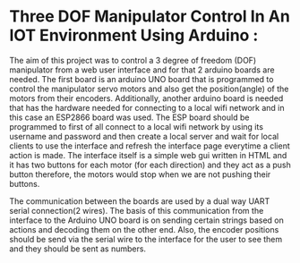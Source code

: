 # Three DOF Manipulator Control In An IOT Environment Using Arduino :
The aim of this project was to control a 3 degree of freedom (DOF) manipulator from a web user interface and for that 2 arduino boards are needed. The first board is an arduino UNO board that is programmed to control the manipulator servo motors and also get the position(angle) of the motors from their encoders. Additionally, another arduino board is needed that has the hardware needed for connecting to a local wifi network and in this case an ESP2866 board was used. The ESP board should be programmed to first of all connect to a local wifi network by using its username and password and then create a local server and wait for local clients to use the interface and refresh the interface page everytime a client action is made. The interface itself is a simple web gui written in HTML and it has two buttons for each motor (for each direction) and they act as a push button therefore, the motors would stop when we are not pushing their buttons.

The communication between the boards are used by a dual way UART serial connection(2 wires). The basis of this communication from the interface to the Arduino UNO board is on sending certain strings based on actions and decoding them on the other end. Also, the encoder positions should be send via the serial wire to the interface for the user to see them and they should be sent as numbers.
